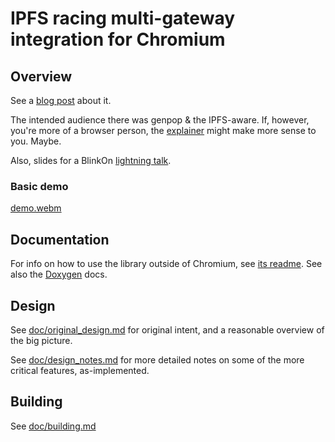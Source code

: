 # IPFS racing multi-gateway integration for Chromium

## Overview

See a [blog post](https://blog.ipfs.tech/2023-05-multigateway-chromium-client/) about it. 

The intended audience there was genpop & the IPFS-aware. If, however, you're more of a browser person, the [explainer](doc/explainer.md) might make more sense to you. Maybe.

Also, slides for a BlinkOn [lightning talk](doc/slides/blinkon23.md).

### Basic demo
[demo.webm](https://github.com/little-bear-labs/ipfs-chromium/assets/97759690/ae072a58-f5de-4270-8d48-2c858d9b17b1)

## Documentation
For info on how to use the library outside of Chromium, see [its readme](library/README.md).
See also the [Doxygen](https://little-bear-labs.github.io/ipfs-chromium/annotated.html) docs.

## Design

See [doc/original_design.md](doc/original_design.md) for original intent, and a reasonable overview of the big picture.

See [doc/design_notes.md](doc/design_notes.md) for more detailed notes on some of the more critical features, as-implemented.

## Building

See [doc/building.md](doc/building.md)
